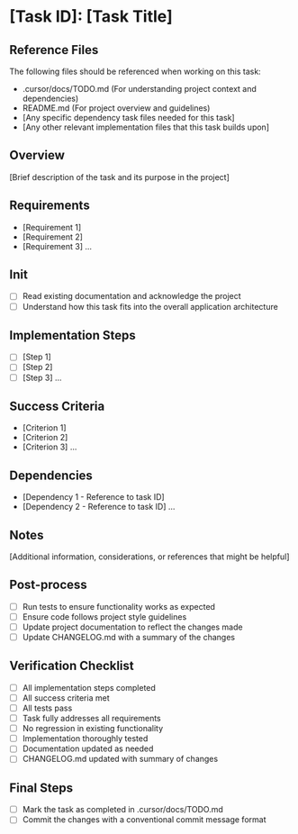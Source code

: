 # [Task ID]: [Task Title]

## Reference Files
The following files should be referenced when working on this task:
- .cursor/docs/TODO.md (For understanding project context and dependencies)
- README.md (For project overview and guidelines)
- [Any specific dependency task files needed for this task]
- [Any other relevant implementation files that this task builds upon]

## Overview
[Brief description of the task and its purpose in the project]

## Requirements
- [Requirement 1]
- [Requirement 2]
- [Requirement 3]
...

## Init
- [ ] Read existing documentation and acknowledge the project
- [ ] Understand how this task fits into the overall application architecture

## Implementation Steps
- [ ] [Step 1]
- [ ] [Step 2]
- [ ] [Step 3]
...

## Success Criteria
- [Criterion 1]
- [Criterion 2]
- [Criterion 3]
...

## Dependencies
- [Dependency 1 - Reference to task ID]
- [Dependency 2 - Reference to task ID]
...

## Notes
[Additional information, considerations, or references that might be helpful]

## Post-process
- [ ] Run tests to ensure functionality works as expected
- [ ] Ensure code follows project style guidelines
- [ ] Update project documentation to reflect the changes made
- [ ] Update CHANGELOG.md with a summary of the changes

## Verification Checklist
- [ ] All implementation steps completed
- [ ] All success criteria met
- [ ] All tests pass
- [ ] Task fully addresses all requirements
- [ ] No regression in existing functionality
- [ ] Implementation thoroughly tested
- [ ] Documentation updated as needed
- [ ] CHANGELOG.md updated with summary of changes

## Final Steps
- [ ] Mark the task as completed in .cursor/docs/TODO.md
- [ ] Commit the changes with a conventional commit message format 